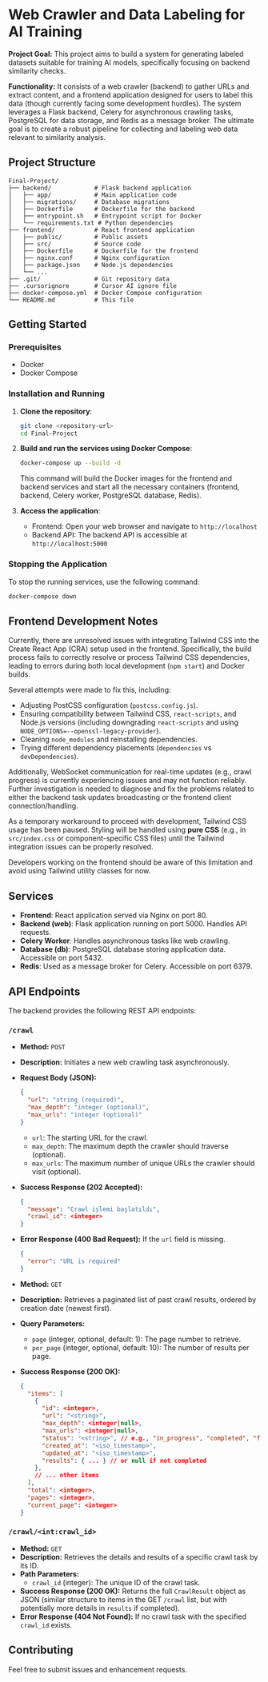 # Web Crawler and Data Labeling for AI Training

**Project Goal:** This project aims to build a system for generating labeled datasets suitable for training AI models, specifically focusing on backend similarity checks.

**Functionality:** It consists of a web crawler (backend) to gather URLs and extract content, and a frontend application designed for users to label this data (though currently facing some development hurdles). The system leverages a Flask backend, Celery for asynchronous crawling tasks, PostgreSQL for data storage, and Redis as a message broker. The ultimate goal is to create a robust pipeline for collecting and labeling web data relevant to similarity analysis.

## Project Structure

```
Final-Project/
├── backend/            # Flask backend application
│   ├── app/            # Main application code
│   ├── migrations/     # Database migrations
│   ├── Dockerfile      # Dockerfile for the backend
│   ├── entrypoint.sh   # Entrypoint script for Docker
│   └── requirements.txt # Python dependencies
├── frontend/           # React frontend application
│   ├── public/         # Public assets
│   ├── src/            # Source code
│   ├── Dockerfile      # Dockerfile for the frontend
│   ├── nginx.conf      # Nginx configuration
│   ├── package.json    # Node.js dependencies
│   └── ...
├── .git/               # Git repository data
├── .cursorignore       # Cursor AI ignore file
├── docker-compose.yml  # Docker Compose configuration
└── README.md           # This file
```

## Getting Started

### Prerequisites

*   Docker
*   Docker Compose

### Installation and Running

1.  **Clone the repository**:
    ```bash
    git clone <repository-url>
    cd Final-Project
    ```

2.  **Build and run the services using Docker Compose**:
    ```bash
    docker-compose up --build -d
    ```
    This command will build the Docker images for the frontend and backend services and start all the necessary containers (frontend, backend, Celery worker, PostgreSQL database, Redis).

3.  **Access the application**:
    *   Frontend: Open your web browser and navigate to `http://localhost`
    *   Backend API: The backend API is accessible at `http://localhost:5000`

### Stopping the Application

To stop the running services, use the following command:

```bash
docker-compose down
```

## Frontend Development Notes

Currently, there are unresolved issues with integrating Tailwind CSS into the Create React App (CRA) setup used in the frontend. Specifically, the build process fails to correctly resolve or process Tailwind CSS dependencies, leading to errors during both local development (`npm start`) and Docker builds.

Several attempts were made to fix this, including:
*   Adjusting PostCSS configuration (`postcss.config.js`).
*   Ensuring compatibility between Tailwind CSS, `react-scripts`, and Node.js versions (including downgrading `react-scripts` and using `NODE_OPTIONS=--openssl-legacy-provider`).
*   Cleaning `node_modules` and reinstalling dependencies.
*   Trying different dependency placements (`dependencies` vs `devDependencies`).

Additionally, WebSocket communication for real-time updates (e.g., crawl progress) is currently experiencing issues and may not function reliably. Further investigation is needed to diagnose and fix the problems related to either the backend task updates broadcasting or the frontend client connection/handling.

As a temporary workaround to proceed with development, Tailwind CSS usage has been paused. Styling will be handled using **pure CSS** (e.g., in `src/index.css` or component-specific CSS files) until the Tailwind integration issues can be properly resolved.

Developers working on the frontend should be aware of this limitation and avoid using Tailwind utility classes for now.

## Services

*   **Frontend**: React application served via Nginx on port 80.
*   **Backend (web)**: Flask application running on port 5000. Handles API requests.
*   **Celery Worker**: Handles asynchronous tasks like web crawling.
*   **Database (db)**: PostgreSQL database storing application data. Accessible on port 5432.
*   **Redis**: Used as a message broker for Celery. Accessible on port 6379.

## API Endpoints

The backend provides the following REST API endpoints:

### `/crawl`

*   **Method:** `POST`
*   **Description:** Initiates a new web crawling task asynchronously.
*   **Request Body (JSON):**
    ```json
    {
      "url": "string (required)",
      "max_depth": "integer (optional)",
      "max_urls": "integer (optional)"
    }
    ```
    *   `url`: The starting URL for the crawl.
    *   `max_depth`: The maximum depth the crawler should traverse (optional).
    *   `max_urls`: The maximum number of unique URLs the crawler should visit (optional).
*   **Success Response (202 Accepted):**
    ```json
    {
      "message": "Crawl işlemi başlatıldı",
      "crawl_id": <integer> 
    }
    ```
*   **Error Response (400 Bad Request):** If the `url` field is missing.
    ```json
    {
      "error": "URL is required"
    }
    ```

*   **Method:** `GET`
*   **Description:** Retrieves a paginated list of past crawl results, ordered by creation date (newest first).
*   **Query Parameters:**
    *   `page` (integer, optional, default: 1): The page number to retrieve.
    *   `per_page` (integer, optional, default: 10): The number of results per page.
*   **Success Response (200 OK):**
    ```json
    {
      "items": [
        {
          "id": <integer>,
          "url": "<string>",
          "max_depth": <integer|null>,
          "max_urls": <integer|null>,
          "status": "<string>", // e.g., "in_progress", "completed", "failed"
          "created_at": "<iso_timestamp>",
          "updated_at": "<iso_timestamp>",
          "results": { ... } // or null if not completed
        },
        // ... other items
      ],
      "total": <integer>,
      "pages": <integer>,
      "current_page": <integer>
    }
    ```

### `/crawl/<int:crawl_id>`

*   **Method:** `GET`
*   **Description:** Retrieves the details and results of a specific crawl task by its ID.
*   **Path Parameters:**
    *   `crawl_id` (integer): The unique ID of the crawl task.
*   **Success Response (200 OK):** Returns the full `CrawlResult` object as JSON (similar structure to items in the GET `/crawl` list, but with potentially more details in `results` if completed).
*   **Error Response (404 Not Found):** If no crawl task with the specified `crawl_id` exists.

## Contributing

Feel free to submit issues and enhancement requests. 
